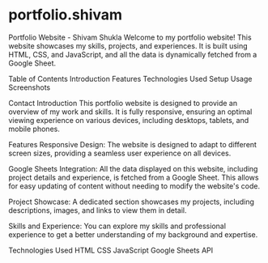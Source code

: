 # portfolio.shivam

Portfolio Website - Shivam Shukla
Welcome to my portfolio website! This website showcases my skills, projects, and experiences. It is built using HTML, CSS, and JavaScript, and all the data is dynamically fetched from a Google Sheet.

Table of Contents
Introduction
Features
Technologies Used
Setup
Usage
Screenshots

Contact
Introduction
This portfolio website is designed to provide an overview of my work and skills. It is fully responsive, ensuring an optimal viewing experience on various devices, including desktops, tablets, and mobile phones.

Features
Responsive Design: The website is designed to adapt to different screen sizes, providing a seamless user experience on all devices.

Google Sheets Integration: All the data displayed on this website, including project details and experience, is fetched from a Google Sheet. This allows for easy updating of content without needing to modify the website's code.

Project Showcase: A dedicated section showcases my projects, including descriptions, images, and links to view them in detail.

Skills and Experience: You can explore my skills and professional experience to get a better understanding of my background and expertise.

Technologies Used
HTML
CSS
JavaScript
Google Sheets API

